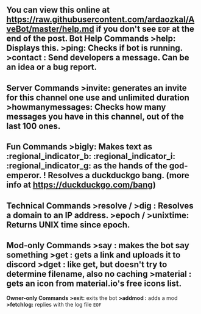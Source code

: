 You can view this online at <https://raw.githubusercontent.com/ardaozkal/AveBot/master/help.md> if you don't see `EOF` at the end of the post.
**Bot Help Commands**
**>help:** Displays this.
**>ping:** Checks if bot is running.
**>contact <message>:** Send developers a message. Can be an idea or a bug report.
---
**Server Commands**
**>invite:** generates an invite for this channel one use and unlimited duration
**>howmanymessages:** Checks how many messages you have in this channel, out of the last 100 ones.
---
**Fun Commands**
**>bigly:** Makes text as :regional_indicator_b: :regional_indicator_i: :regional_indicator_g: as the hands of the god-emperor.
**!<bang> <something>** Resolves a duckduckgo bang. (more info at <https://duckduckgo.com/bang>)
---
**Technical Commands**
**>resolve <domain>** / **>dig <domain>:** Resolves a domain to an IP address.
**>epoch** / **>unixtime:** Returns UNIX time since epoch.
---
**Mod-only Commands**
**>say <something>:** makes the bot say something
**>get <url>:** gets a link and uploads it to discord
**>dget <url>:** like get, but doesn't try to determine filename, also no caching
**>material <name>:** gets an icon from material.io's free icons list.
---
**Owner-only Commands**
**>exit:** exits the bot
**>addmod <discord tag>:** adds a mod
**>fetchlog:** replies with the log file
`EOF`